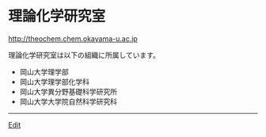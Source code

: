 # 理論化学研究室

http://theochem.chem.okayama-u.ac.jp

理論化学研究室は以下の組織に所属しています。


* 岡山大学理学部
* 岡山大学理学部化学科
* 岡山大学異分野基礎科学研究所
* 岡山大学大学院自然科学研究科





----
[Edit](https://github.com/vitroid/vitroid.github.io/edit/master/MD/理論化学研究室.md)
